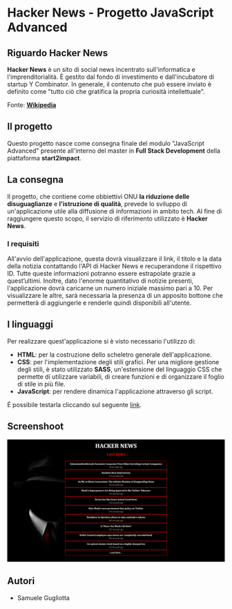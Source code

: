 # Hacker News - Progetto JavaScript Advanced

## Riguardo Hacker News
<strong>Hacker News</strong> è un sito di social news incentrato sull'informatica e l'imprenditorialità. È gestito dal fondo di investimento e dall'incubatore di startup Y Combinator. In generale, il contenuto che può essere inviato è definito come "tutto ciò che gratifica la propria curiosità intellettuale".
<br>

Fonte: <a href="https://en.wikipedia.org/wiki/Hacker_News"><strong>Wikipedia</strong></a>

## Il progetto 
<p> Questo progetto nasce come consegna finale del modulo "JavaScript Advanced" presente all'interno del master in <strong>Full Stack Development</strong> della piattaforma <strong>start2impact</strong>.
<br>

## La consegna
Il progetto, che contiene come obbiettivi ONU <strong>la riduzione delle disuguaglianze</strong> e <strong>l'istruzione di qualità</strong>, prevede lo sviluppo di un'applicazione utile alla diffusione di informazioni in ambito tech. Al fine di raggiungere questo scopo, il servizio di riferimento utilizzato è <strong>Hacker News</strong>.
<br>

### I requisiti
<p> All'avvio dell'applicazione, questa dovrà visualizzare il link, il titolo e la data della notizia contattando l'API di Hacker News e recuperandone il rispettivo ID. Tutte queste informazioni potranno essere estrapolate grazie a quest’ultimi.
Inoltre, dato l'enorme quantitativo di notizie presenti, l'applicazione dovrà caricarne un numero iniziale massimo pari a 10. Per visualizzare le altre, sarà necessaria la presenza di un apposito bottone che permetterà di aggiungerle e renderle quindi disponibili all'utente. </p>

## I linguaggi 
<p>Per realizzare quest'applicazione si è visto necessario l'utilizzo di: <p>
<ul>
   <li> <strong>HTML</strong>: per la costruzione dello scheletro generale dell'applicazione. </li>
   <li> <strong>CSS</strong>: per l'implementazione degli stili grafici. Per una migliore gestione degli stili, è stato utilizzato <strong>SASS</strong>, un'estensione      del linguaggio CSS che permette di utilizzare variabili, di creare funzioni e di organizzare il foglio di stile in più file. </li>
   <li> <strong>JavaScript</strong>: per rendere dinamica l'applicazione attraverso gli script. </li>
   </ul>
<p> É possibile testarla cliccando sul seguente <a href="https://rewillow.github.io/Hacker-News-JS/index.html">link</a>. </p>

## Screenshoot

<img src="https://github.com/Rewillow/Hacker-News-JS/blob/main/img/Screen1.png?raw=true" width="800px" height="auto">

## Autori
<ul>
   <li> Samuele Gugliotta </li>
</ul>

